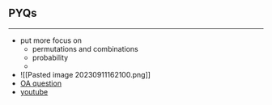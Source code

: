 ## PYQs
---
- put more focus on
	- permutations and combinations
	- probability
	- 
- ![[Pasted image 20230911162100.png]]
- [OA question](https://leetcode.com/discuss/interview-question/1616849/Tiger-Analytics-or-OA-or-Interview-question-to-find-Triplets)
- [youtube](https://www.youtube.com/watch?v=HFqo7qlZYSk)